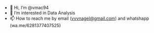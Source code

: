 - 👋 Hi, I’m @vmac94
- 👀 I’m interested in Data Analysis
- 📫 How to reach me by email (vvvnagel@gmail.com) and whatshapp (wa.me/6281377407525)

<!---
vmac94/vmac94 is a ✨ special ✨ repository because its `README.md` (this file) appears on your GitHub profile.
You can click the Preview link to take a look at your changes.
--->
